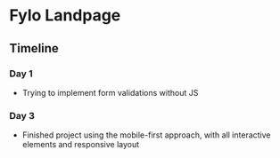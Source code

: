 # Fylo Landpage

## Timeline

### Day 1
- Trying to implement form validations without JS

### Day 3
- Finished project using the mobile-first approach, with all interactive elements and responsive layout
